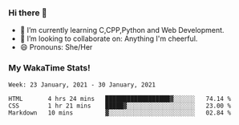 ### Hi there 👋

- 🌱 I’m currently learning C,CPP,Python and Web Development.
- 👯 I’m looking to collaborate on: Anything I'm cheerful.
- 😄 Pronouns: She/Her

### My WakaTime Stats!

<!--START_SECTION:waka-->
```text
Week: 23 January, 2021 - 30 January, 2021

HTML       4 hrs 24 mins   ██████████████████▓░░░░░░   74.14 % 
CSS        1 hr 21 mins    █████▓░░░░░░░░░░░░░░░░░░░   23.00 % 
Markdown   10 mins         ▓░░░░░░░░░░░░░░░░░░░░░░░░   02.84 % 
```
<!--END_SECTION:waka-->
